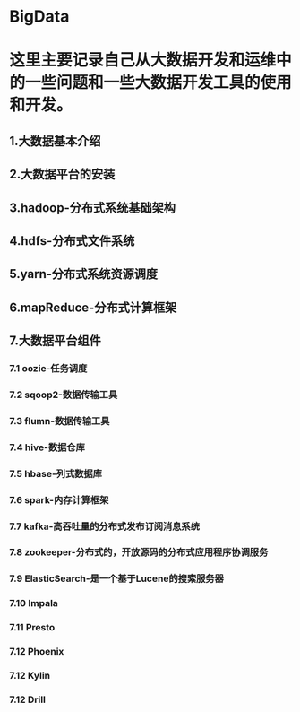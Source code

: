 # BigData
# 这里主要记录自己从大数据开发和运维中的一些问题和一些大数据开发工具的使用和开发。
##  1.大数据基本介绍

##  2.大数据平台的安装

##  3.hadoop-分布式系统基础架构

##  4.hdfs-分布式文件系统
##  5.yarn-分布式系统资源调度
##  6.mapReduce-分布式计算框架
##  7.大数据平台组件
### 7.1 oozie-任务调度
### 7.2 sqoop2-数据传输工具
### 7.3 flumn-数据传输工具
### 7.4 hive-数据仓库
### 7.5 hbase-列式数据库
### 7.6 spark-内存计算框架
### 7.7 kafka-高吞吐量的分布式发布订阅消息系统
### 7.8 zookeeper-分布式的，开放源码的分布式应用程序协调服务
### 7.9 ElasticSearch-是一个基于Lucene的搜索服务器
### 7.10 Impala
### 7.11 Presto
### 7.12 Phoenix
### 7.12 Kylin
### 7.12 Drill
